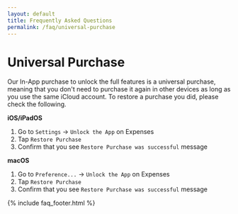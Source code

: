 ```yaml
---
layout: default
title: Frequently Asked Questions
permalink: /faq/universal-purchase
---
```


# Universal Purchase

Our In-App purchase to unlock the full features is a universal purchase, meaning that you don't need to purchase it again in other devices as long as you use the same iCloud account. To restore a purchase you did, please check the following.

**iOS/iPadOS**

1. Go to `Settings` → `Unlock the App` on Expenses
2. Tap `Restore Purchase`
3. Confirm that you see `Restore Purchase was successful` message


**macOS**

1. Go to `Preference...` → `Unlock the App` on Expenses
2. Tap `Restore Purchase`
3. Confirm that you see `Restore Purchase was successful` message

{% include faq_footer.html %}
